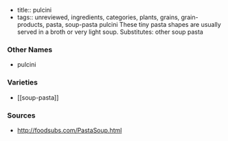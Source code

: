 - title:: pulcini
- tags:: unreviewed, ingredients, categories, plants, grains, grain-products, pasta, soup-pasta
pulcini These tiny pasta shapes are usually served in a broth or very light soup. Substitutes: other soup pasta

### Other Names

* pulcini

### Varieties

* [[soup-pasta]]

### Sources
* http://foodsubs.com/PastaSoup.html
